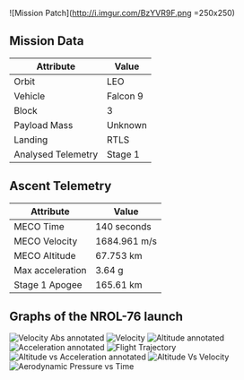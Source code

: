 ![Mission Patch](http://i.imgur.com/BzYVR9F.png =250x250)

## Mission Data

| Attribute | Value |
| ------------- | ------------- |
| Orbit | LEO  |
| Vehicle | Falcon 9  |
| Block | 3  |
| Payload Mass | Unknown |
| Landing | RTLS |
| Analysed Telemetry| Stage 1 |




## Ascent Telemetry

| Attribute | Value |
| ------------- | ------------- |
| MECO Time | 140 seconds |
| MECO Velocity | 1684.961 m/s |
| MECO Altitude | 67.753 km |
| Max acceleration | 3.64 g|
| Stage 1 Apogee | 165.61 km |





## Graphs of the NROL-76 launch

![Velocity Abs annotated](https://i.imgur.com/cnDc5T9.png)
![Velocity](https://i.imgur.com/BQucFhG.png)
![Altitude annotated](https://i.imgur.com/qim10FG.png)
![Acceleration annotated](https://i.imgur.com/Wyr6fVF.png)
![Flight Trajectory](https://i.imgur.com/3FtxCWq.png)
![Altitude vs Acceleration annotated](https://i.imgur.com/MJd3FMb.png)
![Altitude Vs Velocity](https://i.imgur.com/4WfjM94.png)
![Aerodynamic Pressure vs Time](https://i.imgur.com/llBCdAV.png)
